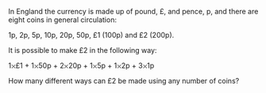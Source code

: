    <p>In England the currency is made up of pound, &pound;, and pence, p, and there are eight coins in general circulation:</p> 1p, 2p, 5p, 10p, 20p, 50p, &pound;1 (100p) and &pound;2 (200p). <p>It is possible to make &pound;2 in the following way:</p> 1<img src='images/symbol_times.gif' width='9' height='9' alt='&times;' border='0' style='vertical-align:middle;' />&pound;1 + 1<img src='images/symbol_times.gif' width='9' height='9' alt='&times;' border='0' style='vertical-align:middle;' />50p + 2<img src='images/symbol_times.gif' width='9' height='9' alt='&times;' border='0' style='vertical-align:middle;' />20p + 1<img src='images/symbol_times.gif' width='9' height='9' alt='&times;' border='0' style='vertical-align:middle;' />5p + 1<img src='images/symbol_times.gif' width='9' height='9' alt='&times;' border='0' style='vertical-align:middle;' />2p + 3<img src='images/symbol_times.gif' width='9' height='9' alt='&times;' border='0' style='vertical-align:middle;' />1p <p>How many different ways can &pound;2 be made using any number of coins?</p>   